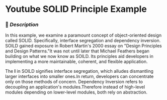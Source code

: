 # Youtube SOLID Principle Example

### :memo: *Description*

In this example, we examine a paramount concept of object-oriented design called SOLID. Specifically, 
interface segregation and dependency inversion. SOILD gained exposure in Robert Martin's 2000 essay on "Design Principles and Design Patterns."It was not until later that Michael Feathers began building on what we now know as SOILD. Its principles aid developers in implementing a more
maintainable, coherent, and flexible application.

The **I** in SOILD signifies interface segregation, which alludes dismantling larger interfaces into smaller ones.In return, developers can concentrate only on those methods of concern. Dependency Inversion refers to decoupling an application's modules.Therefore instead of high-level modules depending on lower-level modules, both rely on abstraction.
